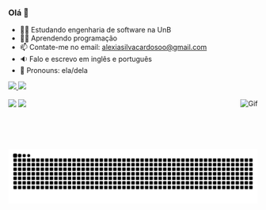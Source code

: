### Olá 👋

- 👩‍🎓 Estudando engenharia de software na UnB
- 👩‍💻 Aprendendo programação
- 📫 Contate-me no email: alexiasilvacardosoo@gmail.com 
- 🔉 Falo e escrevo em inglês e português
- 👡 Pronouns: ela/dela

 <div>
  <a href="https://github.com/alexianaa/alexianaa">
  <img height="180em" src="https://github-readme-stats.vercel.app/api?username=alexianaa&show_icons=true&theme=jolly&include_all_commits=true&count_private=true"/>
  <img height="180em" src="https://github-readme-stats.vercel.app/api/top-langs/?username=alexianaa&layout=compact&langs_count=7&theme=jolly"/>
</div>

 <div style="display: inline_block"><br>
  <img height="100em" align="right" alt="Gif" src="https://media2.giphy.com/media/qQRfz2VfUbDeebczif/giphy.gif?cid=ecf05e47zsfeaxfkis8vrqqcxtc3charyn1feon96dhd7sqa&rid=giphy.gif&ct=g">
</div>
 
 <div> 
  <a href="https://www.instagram.com/alexiansc_/?hl=pt-br" target="_blank"><img src="https://img.shields.io/badge/-Instagram-%23E4405F?style=for-the-badge&logo=instagram&logoColor=white" target="_blank"></a>
  <a href="https://www.linkedin.com/in/alexia-naara-bb42271aa/" target="_blank"><img src="https://img.shields.io/badge/-LinkedIn-%230077B5?style=for-the-badge&logo=linkedin&logoColor=white" target="_blank"></a>
  
   ![Snake animation](https://github.com/alexianaa/alexianaa/blob/output/github-contribution-grid-snake.svg)

</div>
 
